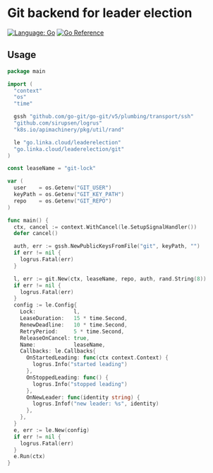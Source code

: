 # Git backend for leader election

[![Language: Go](https://img.shields.io/badge/lang-Go-6ad7e5.svg?style=flat-square&logo=go)](https://golang.org/)
[![Go Reference](https://pkg.go.dev/badge/go.linka.cloud/leaderelection/git.svg)](https://pkg.go.dev/go.linka.cloud/leaderelection/git)


## Usage

```go
package main

import (
  "context"
  "os"
  "time"

  gssh "github.com/go-git/go-git/v5/plumbing/transport/ssh"
  "github.com/sirupsen/logrus"
  "k8s.io/apimachinery/pkg/util/rand"

  le "go.linka.cloud/leaderelection"
  "go.linka.cloud/leaderelection/git"
)

const leaseName = "git-lock"

var (
  user    = os.Getenv("GIT_USER")
  keyPath = os.Getenv("GIT_KEY_PATH")
  repo    = os.Getenv("GIT_REPO")
)

func main() {
  ctx, cancel := context.WithCancel(le.SetupSignalHandler())
  defer cancel()

  auth, err := gssh.NewPublicKeysFromFile("git", keyPath, "")
  if err != nil {
    logrus.Fatal(err)
  }

  l, err := git.New(ctx, leaseName, repo, auth, rand.String(8))
  if err != nil {
    logrus.Fatal(err)
  }
  config := le.Config{
    Lock:            l,
    LeaseDuration:   15 * time.Second,
    RenewDeadline:   10 * time.Second,
    RetryPeriod:     5 * time.Second,
    ReleaseOnCancel: true,
    Name:            leaseName,
    Callbacks: le.Callbacks{
      OnStartedLeading: func(ctx context.Context) {
        logrus.Info("started leading")
      },
      OnStoppedLeading: func() {
        logrus.Info("stopped leading")
      },
      OnNewLeader: func(identity string) {
        logrus.Infof("new leader: %s", identity)
      },
    },
  }
  e, err := le.New(config)
  if err != nil {
    logrus.Fatal(err)
  }
  e.Run(ctx)
}
```
